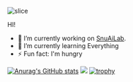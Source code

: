 ![slice](https://capsule-render.vercel.app/api?type=slice&color=gradient&height=200&text=Huijae%20Lee&fontAlign=70&rotate=13&fontAlignY=20&desc=ZeroAct&descAlign=70.&descAlignY=44)

HI!

- 🔭 I’m currently working on [SnuAiLab](http://www.snuailab.com/).
- 🌱 I’m currently learning Everything
- ⚡ Fun fact: I'm hungry

[![Anurag's GitHub stats](https://github-readme-stats.vercel.app/api?username=ZeroAct)](https://github.com/ZeroAct/github-readme-stats)
![](http://github-profile-summary-cards.vercel.app/api/cards/repos-per-language?username=ZeroAct&theme=default)
[![trophy](https://github-profile-trophy.vercel.app/?username=ZeroAct&column=-1)](https://github.com/ryo-ma/github-profile-trophy)
